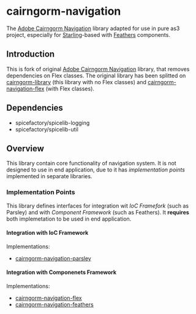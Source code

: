 cairngorm-navigation
====================

The [Adobe Cairngorm Navigation](http://sourceforge.net/adobe/cairngorm/wiki/HowToUseCairngormNavigation/) library adapted for use in pure as3 project, especially for [Starling](http://gamua.com/starling/)-based with [Feathers](http://feathersui.com/) components.

## Introduction

This is fork of original [Adobe Cairngorm Navigation](http://sourceforge.net/adobe/cairngorm/wiki/HowToUseCairngormNavigation/) library, that removes dependencies on Flex classes. The original library has been splitted on [cairngorm-library](http://ginthub.com/rozd-cairngorm/cairngorm-navigation) (this library with no Flex classes) and [cairngorm-navigation-flex](http://github.com/rozd-cairngorm/cairngorm-navigation-flex) (with Flex classes).

## Dependencies
 * spicefactory/spicelib-logging
 * spicefactory/spicelib-util

## Overview

This library contain core functionality of navigation system. It is not designed to use in end application, due to it has _implementation points_ implemented in separate libraries.

### Implementation Points

This library defines interfaces for integration wit _IoC Framefork_ (such as Parsley) and with _Component Framework_ (such as Feathers). It **requires** both implemetation to be used in end application.

#### Integration with IoC Framework

Implementations:
 * [cairngorm-navigation-parsley](https://github.com/rozd-cairngorm/cairngorm-navigation-parsley)

#### Integration with Componenets Framework

Implementations:
 * [cairngorm-navigation-flex](https://github.com/rozd-cairngorm/cairngorm-navigation-flex)
 * [cairngorm-navigation-feathers](https://github.com/rozd-cairngorm/cairngorm-navigation-feathers)
